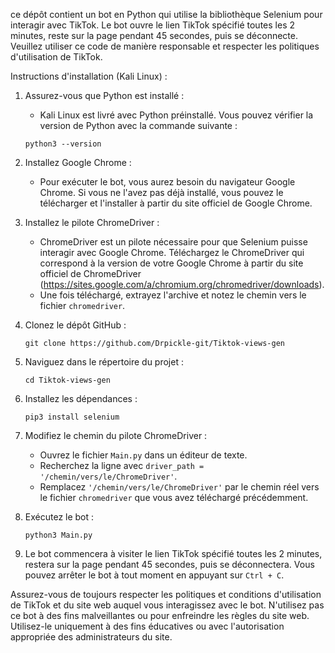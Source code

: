 
ce dépôt contient un bot en Python qui utilise la bibliothèque Selenium pour interagir avec TikTok. Le bot ouvre le lien TikTok spécifié toutes les 2 minutes, reste sur la page pendant 45 secondes, puis se déconnecte. Veuillez utiliser ce code de manière responsable et respecter les politiques d'utilisation de TikTok.

Instructions d'installation (Kali Linux) :
1. Assurez-vous que Python est installé :
   - Kali Linux est livré avec Python préinstallé. Vous pouvez vérifier la version de Python avec la commande suivante :
   ```
   python3 --version
   ```

2. Installez Google Chrome :
   - Pour exécuter le bot, vous aurez besoin du navigateur Google Chrome. Si vous ne l'avez pas déjà installé, vous pouvez le télécharger et l'installer à partir du site officiel de Google Chrome.

3. Installez le pilote ChromeDriver :
   - ChromeDriver est un pilote nécessaire pour que Selenium puisse interagir avec Google Chrome. Téléchargez le ChromeDriver qui correspond à la version de votre Google Chrome à partir du site officiel de ChromeDriver (https://sites.google.com/a/chromium.org/chromedriver/downloads).
   - Une fois téléchargé, extrayez l'archive et notez le chemin vers le fichier `chromedriver`.

4. Clonez le dépôt GitHub :
   ```
   git clone https://github.com/Drpickle-git/Tiktok-views-gen
   ```

5. Naviguez dans le répertoire du projet :
   ```
   cd Tiktok-views-gen
   ```

6. Installez les dépendances :
   ```
   pip3 install selenium
   ```

7. Modifiez le chemin du pilote ChromeDriver :
   - Ouvrez le fichier `Main.py` dans un éditeur de texte.
   - Recherchez la ligne avec `driver_path = '/chemin/vers/le/ChromeDriver'`.
   - Remplacez `'/chemin/vers/le/ChromeDriver'` par le chemin réel vers le fichier `chromedriver` que vous avez téléchargé précédemment.

8. Exécutez le bot :
   ```
   python3 Main.py
   ```

9. Le bot commencera à visiter le lien TikTok spécifié toutes les 2 minutes, restera sur la page pendant 45 secondes, puis se déconnectera. Vous pouvez arrêter le bot à tout moment en appuyant sur `Ctrl + C`.

Assurez-vous de toujours respecter les politiques et conditions d'utilisation de TikTok et du site web auquel vous interagissez avec le bot. N'utilisez pas ce bot à des fins malveillantes ou pour enfreindre les règles du site web. Utilisez-le uniquement à des fins éducatives ou avec l'autorisation appropriée des administrateurs du site.
